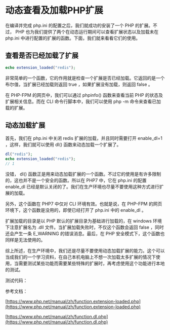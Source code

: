 # 动态查看及加载PHP扩展

在编译并完成 php.ini 的配置之后，我们就成功的安装了一个 PHP 的扩展。不过， PHP 也为我们提供了两个在动态运行期间可以查看扩展状态以及加载未在 php.ini 中进行配置的扩展的函数。下面，我们就来看看它们的使用。

## 查看是否已经加载了扩展

```php
echo extension_loaded("redis");
```

非常简单的一个函数，它的作用就是检查一个扩展是否已经加载。它返回的是一个布尔值，当扩展已经加载则返回 true ，如果扩展没有加载，则返回 false 。

在 PHP-FPM 的网页中，我们可以通过 phpinfo() 函数来查看当前 PHP 的状态及扩展相关信息。而在 CLI 命令行脚本中，我们可以使用 php -m 命令来查看已加载的扩展。

## 动态加载扩展

首先，我们在 php.ini 中关闭 redis 扩展的加载，并且同时需要打开 enable_dl=1 ，这样，我们就可以使用 dl() 函数来动态加载一个扩展了。

```php
dl("redis");
echo extension_loaded("redis");
// 1
```

没错， dl() 函数正是用来动态加载扩展的一个函数。不过它的使用是有许多限制的，这也并不是一个安全的函数。所以在 PHP7 中，它在 php.ini 的配置 enable_dl 已经是默认关闭的了。我们在生产环境也尽量不要使用这种方式进行扩展的加载。

另外，这个函数在 PHP7 中仅对 CLI 环境有效。也就是说，在 PHP-FPM 的网页环境下，这个函数是没用的，即使已经打开了 php.ini 中的 enable_dl 。

扩展加载的目录是以 PHP 默认的扩展目录为基础进行加载的，在 windows 环境下注意扩展名为 .dll 文件。当扩展加载失败时，不仅这个函数会返回 false ，同时还会产生一条 E_WARNING 的错误消息。最后，在 PHP 安全模式下，这个函数也同样是无法使用的。

综上所述，在生产环境中，我们还是尽量不要使用动态加载扩展的能力。这个可以当成我们的一个学习资料，在自己本机电脑上不想一次加载太多扩展的情况下使用，当需要测试某些功能而需要某些特殊的扩展时，再考虑使用这个功能进行本地的测试。

测试代码：

参考文档：

[https://www.php.net/manual/zh/function.extension-loaded.php](https://www.php.net/manual/zh/function.extension-loaded.php)

[https://www.php.net/manual/zh/function.dl.php](https://www.php.net/manual/zh/function.dl.php)